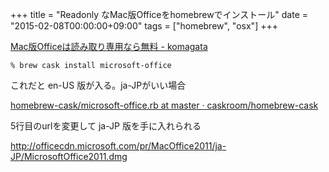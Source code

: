 +++
title = "Readonly なMac版Officeをhomebrewでインストール"
date = "2015-02-08T00:00:00+09:00"
tags = ["homebrew", "osx"]
+++

[Mac版Officeは読み取り専用なら無料 \- komagata](http://docs.komagata.org/5237)

```
% brew cask install microsoft-office
```

これだと en-US 版が入る。ja-JPがいい場合

[homebrew\-cask/microsoft\-office\.rb at master · caskroom/homebrew\-cask](https://github.com/caskroom/homebrew-cask/blob/master/Casks/microsoft-office.rb#L5)

5行目のurlを変更して ja-JP 版を手に入れられる

http://officecdn.microsoft.com/pr/MacOffice2011/ja-JP/MicrosoftOffice2011.dmg